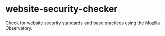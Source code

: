 # website-security-checker
Check for website security standards and base practices using the Mozilla Observatory.
